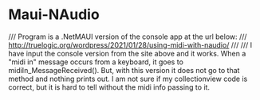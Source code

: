 # Maui-NAudio
/// Program is a .NetMAUI version of the console app at the url below:
/// http://truelogic.org/wordpress/2021/01/28/using-midi-with-naudio/
/// /// I have input the console version from the site above and it works. When a "midi in" message occurs from a keyboard, it goes to midiIn_MessageReceived(). But, with this version it does not go to that method and nothing prints out. I am not sure if my collectionview code is correct, but it is hard to tell without the midi info passing to it.
